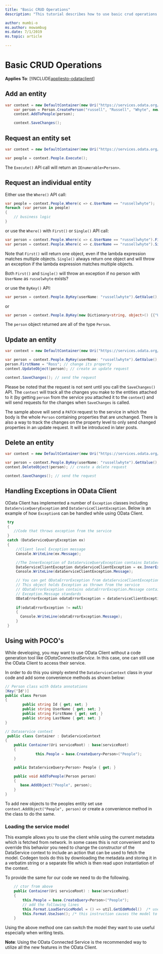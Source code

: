 ```yaml
---
title: "Basic CRUD Operations"
description: "This tutorial describes how to use basic crud operations on the OData Client."

author: mumbi-o
ms.author: mowambug
ms.date: 7/1/2019
ms.topic: article
 
---
```

# Basic CRUD Operations

**Applies To**: [!INCLUDE[appliesto-odataclient](../../includes/appliesto-odataclient-v7.md)]

## Add an entity
```csharp
var context = new DefaultContainer(new Uri("https://services.odata.org/V4/(S(y5tuj04bxbfsxzimbxbnauqg))/TripPinServiceRW/"));
    var person = Person.CreatePerson("russell", "Russell", "Whyte", new long());
    context.AddToPeople(person);

    context.SaveChanges();
```

## Request an entity set

```csharp
var context = new DefaultContainer(new Uri("https://services.odata.org/v4/(S(lqbvtwide0ngdev54adgc0lu))/TripPinServiceRW/"));

var people = context.People.Execute();
```

The `Execute()` API call will return an `IEnumerable<Person>`.

## Request an individual entity

Either use the `Where()` API call:

```c#
var people = context.People.Where(c => c.UserName == "russellwhyte");
foreach (var person in people)
{
    // business logic
}
```
or use the `Where()` with `First()` or `Single()` API call:

```c#
var person = context.People.Where(c => c.UserName == "russellwhyte").First();
var person = context.People.Where(c => c.UserName == "russellwhyte").Single();
```
Note that `First()` will return one object, even if the lambda expression matches multiple objects.
`Single()` always return one object and will throw an exception if the lambda expression matches multiple objects.

Both `First()` and `Single()` will throw an exception if no person with `UserName` as `russelwhyte` exists?

or use the `ByKey()` API:

```C#
var person = context.People.ByKey(userName: "russellwhyte").GetValue();
```

or

```C#
var person = context.People.ByKey(new Dictionary<string, object>() {{"UserName", "russellwhyte"}}).GetValue();
```

The `person` object returned are all of the type `Person`.

## Update an entity

``` csharp
var context = new DefaultContainer(new Uri("https://services.odata.org/v4/(S(lqbvtwide0ngdev54adgc0lu))/TripPinServiceRW/"));

var person = context.People.ByKey(userName: "russellwhyte").GetValue(); // get an entity
person.FirstName = "Ross"; // change its property
context.UpdateObject(person); // create an update request

context.SaveChanges(); // send the request
```

Please be noted that the request is not sent until you call the `SaveChanges()` API. The `context` will track all the changes you make to the entities attached to it (by getting `person` from the service you attached it to the `context`) and will send requests for the changes when `SaveChanges` is called.

The sample above will send a `PATCH` request to the service in which the body is the whole `Person` containing properties that are unchanged. There is also a way to track the changes on the property level to only send changed properties in an update request. It will be introduced in later posts.

## Delete an entity

``` csharp
var context = new DefaultContainer(new Uri("https://services.odata.org/v4/(S(lqbvtwide0ngdev54adgc0lu))/TripPinServiceRW/"));

var person = context.People.ByKey(userName: "russellwhyte").GetValue(); // get an entity
context.DeleteObject(person); // create a delete request

context.SaveChanges(); // send the request
```

## Handling Exceptions in OData Client
OData Client has implemented a number of `Exception` classes including `DataServiceQueryException` and `DataServiceClientException`. Below is an example of how `Exception`s can be handled while using OData Client.

``` csharp
 try
 {
    //Code that throws exception from the service
 }
 catch (DataServiceQueryException ex)
 {
     //Client level Exception message
     Console.WriteLine(ex.Message);

     //The InnerException of DataServiceQueryException contains DataServiceClientException
     DataServiceClientException dataServiceClientException = ex.InnerException as DataServiceClientException;
     Console.WriteLine(dataServiceClientException.Message);

     // You can get ODataErrorException from dataServiceClientException.InnerException
     // This object holds Exception as thrown from the service
     // ODataErrorException contains odataErrorException.Message contains a message string that conforms to dotnet
     // Exception.Message standards
     ODataErrorException odataErrorException = dataServiceClientException.InnerException as ODataErrorException;
     
     if(odataErrorException != null)
     {
       Console.WriteLine(odataErrorException.Message);
     }  
 }
```
## Using with POCO's

While developing, you may want to use OData Client without a code generation tool like _ODataConnectedService_. In this case, one can still use the OData Client
to access their service.

In order to do this you simply extend the `DataServiceContext` class in your code and add some convenience methods as shown below:

```csharp
// Person class with Odata annotations
[Key('Id')]
public class Person
{
        public string Id { get; set; }
        public string UserName { get; set; }
        public string FirstName { get; set; }
        public string LastName { get; set; }
}

// Dataservice context
 public class Container : DataServiceContext
{
    public Container(Uri serviceRoot) : base(serviceRoot)
    {
              this.People = base.CreateQuery<Person>("People");
    }

    public DataServiceQuery<Person> People { get; }

    public void AddToPeople(Person person)
    {
       base.AddObject("People", person);
    }
}

```

To add new objects to the peoples entity set use `context.AddObject("People", person)` or create a convenience method in the class to do the same.

### Loading the service model

This example allows you to use the client while using the current metadata which is fetched from network. In some cases this is not convenient and to override this behavior you need to change the constructor of the DataService context to include an action that can be used to fetch the model. Codegen tools do this by downloading the metadata and storing it in a verbatim string or a separate file which is then read upon instantiation of the context.

To provide the same for our code we need to do the following.

```csharp
    // ctor from above
    public Container(Uri serviceRoot) : base(serviceRoot)
    {
        this.People = base.CreateQuery<Person>("People");
        // add the following lines
        this.Format.LoadServiceModel = () => util.GetEdmModel()  /* user action that returns a valid IEdmModel instance */  
        this.Format.UseJson(); /* this instruction causes the model to be loaded instantly else the model is loaded lazily and cached when its needed */
    }

```

Using the above method one can switch the model they want to use useful especially when writing tests.

**Note**: Using the OData Connected Service is the recommended way to utilize all the new features in the OData Client.
